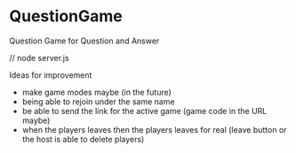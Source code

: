 # QuestionGame
Question Game for Question and Answer

// node server.js

Ideas for improvement
- make game modes maybe (in the future)
- being able to rejoin under the same name
- be able to send the link for the active game (game code in the URL maybe)
-  when the players leaves then the players leaves for real (leave button or the host is able to delete players)